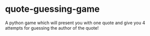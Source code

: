# quote-guessing-game
A python game which will present you with one quote and give you 4 attempts for guessing the author of the quote!
